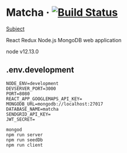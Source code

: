 # Matcha &middot; [![Build Status](https://travis-ci.com/sevngo/matcha.svg?branch=master)](https://travis-ci.com/sevngo/matcha)

[Subject](https://github.com/sevngo/Matcha/blob/master/subject.pdf)

React Redux Node.js MongoDB web application

node v12.13.0

## .env.development

```
NODE_ENV=development
DEVSERVER_PORT=3000
PORT=8080
REACT_APP_GOOGLEMAPS_API_KEY=
MONGODB_URL=mongodb://localhost:27017
DATABASE_NAME=matcha
SENDGRID_API_KEY=
JWT_SECRET=
```

```
mongod
npm run server
npm run seedDb
npm run client
```
